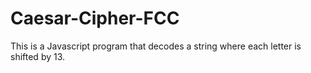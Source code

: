 # Caesar-Cipher-FCC

This is a Javascript program that decodes a string where each letter is shifted by 13.  
